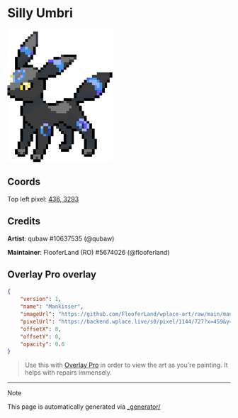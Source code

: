# Silly Umbri

<img src="././silly_umbri.png" height="300px" style="image-rendering: pixelated;" />

## Coords

Top left pixel: [436, 3293](https://wplace.live/?lat=46.159318602056246&lng=21.170478184277325&zoom=15.640551645565136)

## Credits

**Artist**: qubaw #10637535 (@qubaw)

**Maintainer**: FlooferLand (RO) #5674026 (@flooferland)

## Overlay Pro overlay

```json
{
    "version": 1,
    "name": "Mankisser",
    "imageUrl": "https://github.com/FlooferLand/wplace-art/raw/main/mankisser/mankisser.png",
    "pixelUrl": "https://backend.wplace.live/s0/pixel/1144/727?x=459&y=225",
    "offsetX": 0,
    "offsetY": 0,
    "opacity": 0.6
}
```

> Use this with [Overlay Pro](https://greasyfork.org/en/scripts/545041-wplace-overlay-pro) in order to view the art as you're painting. It helps with repairs immensely.

---

> [!NOTE]
> This page is automatically generated via [_generator/](../_generator)